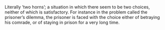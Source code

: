 Literally ’two horns’; a situation in which there seem to be two
choices, neither of which is satisfactory. For instance in the problem
called the prisoner’s dilemma, the prisoner is faced with the choice
either of betraying his comrade, or of staying in prison for a very long
time.
